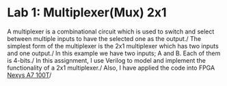 # Lab 1: Multiplexer(Mux) 2x1

A multiplexer is a combinational circuit which is used to switch and select between multiple inputs to have the selected one as the output./
The simplest form of the multiplexer is the 2x1 multiplexer which has two inputs and one output./ 
In this example we have two inputs; A and B. Each of them is 4-bits./ 
In this assignment, I use Verilog to model and implement the functionality of a 2x1 multiplexer./
Also, I have applied the code into FPGA [Nexys A7 100T](https://store.digilentinc.com/nexys-a7-fpga-trainer-board-recommended-for-ece-curriculum/)/ 
